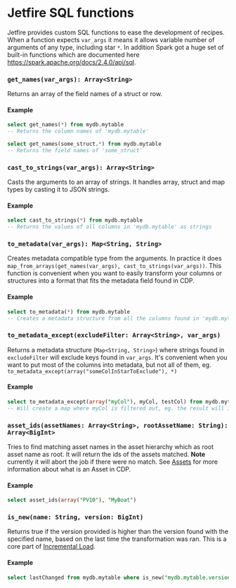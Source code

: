 # Jetfire SQL functions
Jetfire provides custom SQL functions to ease the development of recipes. When a function expects `var_args` it means it allows variable number of arguments of any type, including star `*`. In addition Spark got a huge set of built-in functions which are documented here https://spark.apache.org/docs/2.4.0/api/sql.

### `get_names(var_args): Array<String>`
Returns an array of the field names of a struct or row.
#### Example
```sql
select get_names(*) from mydb.mytable
-- Returns the column names of 'mydb.mytable'
```
```sql
select get_names(some_struct.*) from mydb.mytable
-- Returns the field names of 'some_struct'
```
### `cast_to_strings(var_args): Array<String>`
Casts the arguments to an array of strings. It handles array, struct and map types by casting it to JSON strings.
#### Example
```sql
select cast_to_strings(*) from mydb.mytable
-- Returns the values of all columns in 'mydb.mytable' as strings
```

### `to_metadata(var_args): Map<String, String>`
Creates metadata compatible type from the arguments. In practice it does `map_from_arrays(get_names(var_args), cast_to_strings(var_args))`. This function is convenient when you want to easily transform your columns or structures into a format that fits the metadata field found in CDP. 
#### Example
```sql
select to_metadata(*) from mydb.mytable
-- Creates a metadata structure from all the columns found in 'mydb.mytable'
```

### `to_metadata_except(excludeFilter: Array<String>, var_args)`
Returns a metadata structure (`Map<String, String>`) where strings found in `excludeFilter` will exclude keys found in `var_args`.
It's convenient when you want to put most of the columns into metadata, but not all of them, eg. `to_metadata_except(array("someColInStarToExclude"), *)`

#### Example
```sql
select to_metadata_except(array("myCol"), myCol, testCol) from mydb.mytable
-- Will create a map where myCol is filtered out, eg. the result will in this case be Map("testCol" -> testCol.value.toString) 
```

### `asset_ids(assetNames: Array<String>, rootAssetName: String): Array<BigInt>`
Tries to find matching asset names in the asset hierarchy which as root asset name as root. It will return the ids of the assets matched. **Note** currently it will abort the job if there were no match. See [Assets](https://doc.cognitedata.com/concepts/#assets) for more information about what is an Asset in CDP. 

#### Example
```sql
select asset_ids(array("PV10"), "MyBoat")
```

### `is_new(name: String, version: BigInt)`
Returns true if the version provided is higher than the version found with the specified name, based on the last time the transformation was ran. This is a core part of [Incremental Load](incremental_load.md).

#### Example
```sql
select lastChanged from mydb.mytable where is_new("mydb.mytable.version", lastChanged)
```
